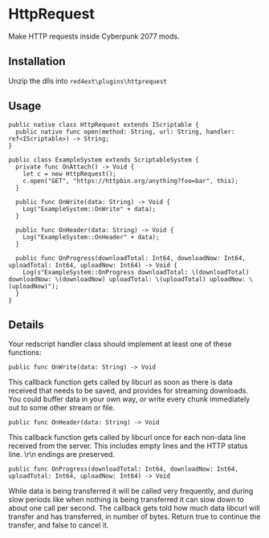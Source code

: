 # HttpRequest

Make HTTP requests inside Cyberpunk 2077 mods.

## Installation

Unzip the dlls into `red4ext\plugins\httprequest`

## Usage

```
public native class HttpRequest extends IScriptable {
  public native func open(method: String, url: String, handler: ref<IScriptable>) -> String;
}

public class ExampleSystem extends ScriptableSystem {
  private func OnAttach() -> Void {
    let c = new HttpRequest();
    c.open("GET", "https://httpbin.org/anything?foo=bar", this);
  }

  public func OnWrite(data: String) -> Void {
    Log("ExampleSystem::OnWrite" + data);
  }

  public func OnHeader(data: String) -> Void {
    Log("ExampleSystem::OnHeader" + data);
  }

  public func OnProgress(downloadTotal: Int64, downloadNow: Int64, uploadTotal: Int64, uploadNow: Int64) -> Void {
    Log(s"ExampleSystem::OnProgress downloadTotal: \(downloadTotal) downloadNow: \(downloadNow) uploadTotal: \(uploadTotal) uploadNow: \(uploadNow)");
  }
}
```

## Details

Your redscript handler class should implement at least one of these functions:

`public func OnWrite(data: String) -> Void`

This callback function gets called by libcurl as soon as there is data
received that needs to be saved, and provides for streaming downloads. You
could buffer data in your own way, or write every chunk immediately out to
some other stream or file.

`public func OnHeader(data: String) -> Void`

This callback function gets called by libcurl once for each non-data line
received from the server. This includes empty lines and the HTTP status line.
\r\n endings are preserved.

`public func OnProgress(downloadTotal: Int64, downloadNow: Int64, uploadTotal: Int64, uploadNow: Int64) -> Void`

While data is being transferred it will be called very frequently, and during
slow periods like when nothing is being transferred it can slow down to about
one call per second. The callback gets told how much data libcurl will
transfer and has transferred, in number of bytes.
Return true to continue the transfer, and false to cancel it.
